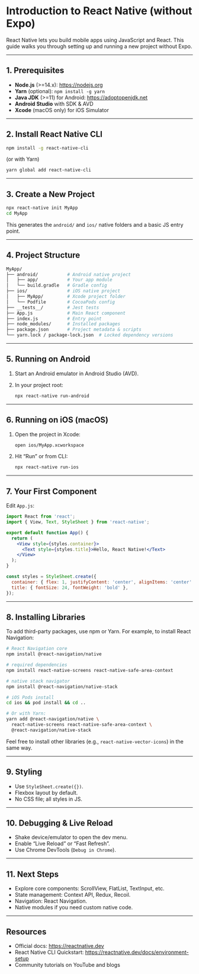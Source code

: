 # Introduction to React Native (without Expo)

React Native lets you build mobile apps using JavaScript and React. This guide walks you through setting up and running a new project without Expo.

---

## 1. Prerequisites

- **Node.js** (>=14.x): https://nodejs.org  
- **Yarn** (optional): `npm install -g yarn`  
- **Java JDK** (>=11) for Android: https://adoptopenjdk.net  
- **Android Studio** with SDK & AVD  
- **Xcode** (macOS only) for iOS Simulator

---

## 2. Install React Native CLI

```bash
npm install -g react-native-cli
```

(or with Yarn)

```bash
yarn global add react-native-cli
```

---

## 3. Create a New Project

```bash
npx react-native init MyApp
cd MyApp
```

This generates the `android/` and `ios/` native folders and a basic JS entry point.

---

## 4. Project Structure

```bash
MyApp/
├── android/           # Android native project
│   ├── app/           # Your app module
│   └── build.gradle   # Gradle config
├── ios/               # iOS native project
│   ├── MyApp/         # Xcode project folder
│   └── Podfile        # CocoaPods config
├── __tests__/         # Jest tests
├── App.js             # Main React component
├── index.js           # Entry point
├── node_modules/      # Installed packages
├── package.json       # Project metadata & scripts
└── yarn.lock / package-lock.json  # Locked dependency versions
```

---

## 5. Running on Android

1. Start an Android emulator in Android Studio (AVD).  
2. In your project root:

   ```bash
   npx react-native run-android
   ```

---

## 6. Running on iOS (macOS)

1. Open the project in Xcode:  
   ```bash
   open ios/MyApp.xcworkspace
   ```  
2. Hit “Run” or from CLI:

   ```bash
   npx react-native run-ios
   ```

---

## 7. Your First Component

Edit `App.js`:

```jsx
import React from 'react';
import { View, Text, StyleSheet } from 'react-native';

export default function App() {
  return (
    <View style={styles.container}>
      <Text style={styles.title}>Hello, React Native!</Text>
    </View>
  );
}

const styles = StyleSheet.create({
  container: { flex: 1, justifyContent: 'center', alignItems: 'center' },
  title: { fontSize: 24, fontWeight: 'bold' },
});
```

---

## 8. Installing Libraries

To add third-party packages, use npm or Yarn. For example, to install React Navigation:

```bash
# React Navigation core
npm install @react-navigation/native

# required dependencies
npm install react-native-screens react-native-safe-area-context

# native stack navigator
npm install @react-navigation/native-stack

# iOS Pods install
cd ios && pod install && cd ..

# Or with Yarn:
yarn add @react-navigation/native \
  react-native-screens react-native-safe-area-context \
  @react-navigation/native-stack
```

Feel free to install other libraries (e.g., `react-native-vector-icons`) in the same way.

---

## 9. Styling

- Use `StyleSheet.create({})`.  
- Flexbox layout by default.  
- No CSS file; all styles in JS.

---

## 10. Debugging & Live Reload

- Shake device/emulator to open the dev menu.  
- Enable “Live Reload” or “Fast Refresh”.  
- Use Chrome DevTools (`Debug in Chrome`).

---

## 11. Next Steps

- Explore core components: ScrollView, FlatList, TextInput, etc.  
- State management: Context API, Redux, Recoil.  
- Navigation: React Navigation.  
- Native modules if you need custom native code.

---

## Resources

- Official docs: https://reactnative.dev  
- React Native CLI Quickstart: https://reactnative.dev/docs/environment-setup  
- Community tutorials on YouTube and blogs
